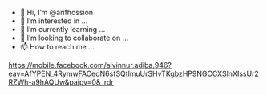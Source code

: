 - 👋 Hi, I’m @arifhossion
- 👀 I’m interested in ...
- 🌱 I’m currently learning ...
- 💞️ I’m looking to collaborate on ...
- 📫 How to reach me ...

<!---
arifhossion/arifhossion is a ✨ special ✨ repository because its `README.md` (this file) appears on your GitHub profile.
You can click the Preview link to take a look at your changes.
--->
https://mobile.facebook.com/alvinnur.adiba.946?eav=AfYPEN_4RymwFACeqN6sfSQtlmuUrSHvTKgbzHP9NGCCXSlnXIssUr2RZWh-a9hAQUw&paipv=0&_rdr
